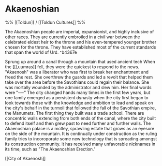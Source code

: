 # Akaenoshian
%% [[Toldun]] / [[Toldun Cultures]] %%

The Akaenoshian people are imperial, expansionist, and highly inclusive of other races. They are currently embroiled in a civil war between the celebrated eldest heir to the throne and his even-tempered younger brother chosen for the throne. They have established most of the current standards that span the world of Urd. ^b4367e

Sprung up around a canal through a mountain that used ancient tech
When the [[Luumras]] fell, they were the quickest to respond to the news.
"Akaenosh" was a liberator who was first to break her enchantment and freed the rest. She overthrew the guards and led a revolt that helped them take over the area before the Savothians could regain their balance. She was mortally wounded by the administrator and slew him. Her final words were "---"
The city changed hands many times in the first few years, but one family emerged as a persistent dynasty when the city first began to look towards those with the knowledge and ambition to lead and speak on the city's behalf in the turmoil that followed the fall of the Savothian empire, the Manumets.
The first thing they built was a trade school.
There are concentric walls extending from both ends of the canal, where the city built to defend itself and then grew past to need further and further walls.
The Akaenoshian palace is a motley, sprawling estate that grows as an eyesore on the side of the mountain. It is continually under construction as the ruling family tries to incoroporate some new technology that is spreading amongst its construction community. It has received many unfavorable nicknames in its time, such as "The Akaenoshian Erection."


[[City of Akaenosh]]